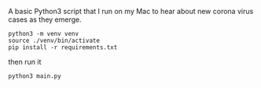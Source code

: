A basic Python3 script that I run on my Mac to hear about new corona virus cases as they emerge.

```
python3 -m venv venv
source ./venv/bin/activate
pip install -r requirements.txt
```
then run it
```
python3 main.py
```
